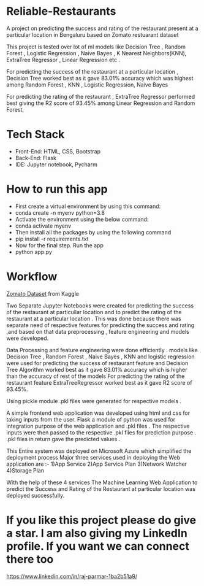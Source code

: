 # Reliable-Restaurants

A project on predicting the success and rating of the restaurant present at a particular location in Bengaluru based on Zomato restuarant dataset

This project is tested over lot of ml models like Decision Tree , Random Forest , Logistic Regression , Naive Bayes , K Nearest Neighbors(KNN), ExtraTree Regressor , Linear Regression etc .

For predicting the success of the restaurant at a particular location , Decision Tree worked best as it gave 83.01% accuracy which was highest among Random Forest , KNN , Logistic Regression, Naive Bayes

For predicting the rating of the restaurant , ExtraTree Regressor performed best giving the R2 score of 93.45% among Linear Regression and Random Forest.


 


# Tech Stack
* Front-End: HTML, CSS, Bootstrap
* Back-End: Flask
* IDE: Jupyter notebook, Pycharm

# How to run this app
* First create a virtual environment by using this command:
* conda create -n myenv python=3.8
* Activate the environment using the below command:
* conda activate myenv
* Then install all the packages by using the following command
* pip install -r requirements.txt
* Now for the final step. Run the app
* python app.py


# Workflow


[Zomato Dataset](https://www.kaggle.com/himanshupoddar/zomato-bangalore-restaurants) from Kaggle

Two Separate Jupyter Notebooks were created for predicting the success of the restaurant at particullar location and to predict the rating of the restaurant at a particular location . This was done because there was separate need of respective features for predicting the success and rating ,and based on that data preprocessing , feature engineering and models were developed.

Data Processing and feature engineering were done efficiently .
models like Decision Tree , Random Forest , Naive Bayes , KNN and logistic regression were  used for predicting the success of restaurant feature and Decision Tree Algorithm worked best as it gave 83.01% accuracy which is higher than the accuracy of rest of the models
For predicting the rating of the restaurant feature  ExtraTreeRegressor worked best as it gave R2 score of 93.45%.

Using pickle module .pkl files were generated for respective models .

A simple frontend web application was developed using html and css for taking inputs from the user.
Flask a module of python was used for integration purpose of the web application and .pkl files .
The respective inputs were then passed to the respective .pkl files  for prediction purpose .
.pkl files in return gave the predicted values .

This Entire system was deployed on Microsoft Azure which simplified the deployment process 
Major three services used in deploying the Web application are :-
1)App Service
2)App Service Plan
3)Network Watcher
4)Storage Plan

With the help of these 4 services The Machine Learning Web Application to predict the Success and Rating of the Restaurant at particular location was deployed successfully.
# If you like this project please do give a star. I am also giving my LinkedIn profile. If you want we can connect there too
https://www.linkedin.com/in/raj-parmar-1ba2b51a9/




